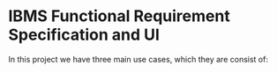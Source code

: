 IBMS Functional Requirement Specification and UI
================================================
In this project we have three main use cases, which they are consist of:


